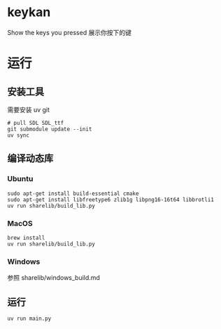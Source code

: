 # keykan

Show the keys you pressed 展示你按下的键

# 运行

## 安装工具

需要安装 uv git

```shell
# pull SDL SDL_ttf
git submodule update --init
uv sync
```

## 编译动态库

### Ubuntu

```shell
sudo apt-get install build-essential cmake
sudo apt-get install libfreetype6 zlib1g libpng16-16t64 libbrotli1
uv run sharelib/build_lib.py
```

### MacOS

```shell
brew install
uv run sharelib/build_lib.py
```

### Windows

参照 sharelib/windows_build.md

## 运行

```shell
uv run main.py
```
